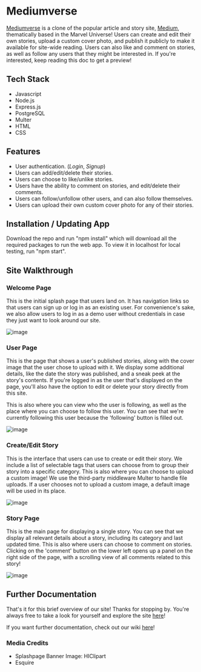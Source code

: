# Mediumverse

[Mediumverse](https://mediumverse-voyager.herokuapp.com/) is a clone of the popular article and story site, [Medium](https://medium.com/), thematically based in the Marvel Universe! Users can create and edit their own stories, upload a custom cover photo, and publish it publicly to make it available for site-wide reading. Users can also like and comment on stories, as well as follow any users that they might be interested in. If you're interested, keep reading this doc to get a preview!

## Tech Stack
   - Javascript
   - Node.js
   - Express.js
   - PostgreSQL
   - Multer
   - HTML
   - CSS

## Features
   - User authentication. (*Login*, *Signup*)
   - Users can add/edit/delete their stories.
   - Users can choose to like/unlike stories.
   - Users have the ability to comment on stories, and edit/delete their comments.
   - Users can follow/unfollow other users, and can also follow themselves.
   - Users can upload their own custom cover photo for any of their stories.

## Installation / Updating App
Download the repo and run "npm install" which will download all the required packages to run the web app. To view it in localhost for local testing, run "npm start".

## Site Walkthrough
### Welcome Page
This is the initial splash page that users land on. It has navigation links so that users can sign up or log in as an existing user. For convenience's sake, we also allow users to log in as a demo user without credentials in case they just want to look around our site.  

![image](https://user-images.githubusercontent.com/74396674/121714399-65b87700-caa3-11eb-8eb6-3e7b8f40d991.png)

### User Page
This is the page that shows a user's published stories, along with the cover image that the user chose to upload with it. We display some additional details, like the date the story was published, and a sneak peek at the story's contents. If you're logged in as the user that's displayed on the page, you'll also have the option to edit or delete your story directly from this site.  
  
This is also where you can view who the user is following, as well as the place where you can choose to follow this user. You can see that we're currently following this user because the 'following' button is filled out.  

![image](https://user-images.githubusercontent.com/74396674/121714659-af08c680-caa3-11eb-91fe-e2472b1130b0.png)

### Create/Edit Story
This is the interface that users can use to create or edit their story. We include a list of selectable tags that users can choose from to group their story into a specific category. This is also where you can choose to upload a custom image! We use the third-party middleware Multer to handle file uploads. If a user chooses not to upload a custom image, a default image will be used in its place.  

![image](https://user-images.githubusercontent.com/74396674/121714770-c942a480-caa3-11eb-88ef-217fb9f2f271.png)

### Story Page
This is the main page for displaying a single story. You can see that we display all relevant details about a story, including its category and last updated time. This is also where users can choose to comment on stories. Clicking on the 'comment' button on the lower left opens up a panel on the right side of the page, with a scrolling view of all comments related to this story!  

![image](https://user-images.githubusercontent.com/74396674/121714876-e7100980-caa3-11eb-8ea2-0f29d2cc7768.png)

## Further Documentation
That's it for this brief overview of our site! Thanks for stopping by. You're always free to take a look for yourself and explore the site [here](https://mediumverse-voyager.herokuapp.com/)!  
  
If you want further documentation, check out our wiki [here](https://github.com/icarusbuckhold/Team_Voyager_Project/wiki)!

### Media Credits
   - Splashpage Banner Image: HIClipart
   - Esquire

